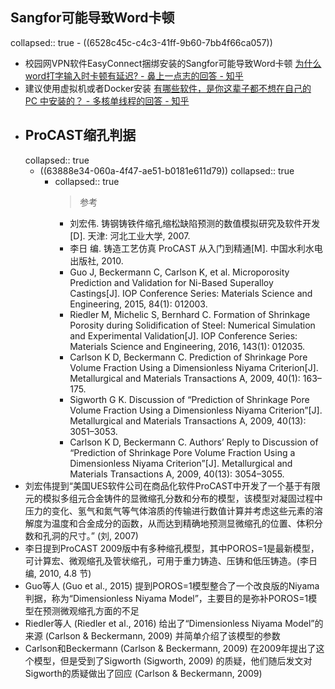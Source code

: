## Sangfor可能导致Word卡顿
collapsed:: true
	- ((6528c45c-c4c3-41ff-9b60-7bb4f66ca057))
- 校园网VPN软件EasyConnect捆绑安装的Sangfor可能导致Word卡顿 [为什么word打字输入时卡顿有延迟? - 鼻上一点志的回答 - 知乎](https://www.zhihu.com/question/433858568/answer/3142671606)
- 建议使用虚拟机或者Docker安装 [有哪些软件，是你这辈子都不想在自己的 PC 中安装的？ - 多核单线程的回答 - 知乎](https://www.zhihu.com/question/397608193/answer/2985757744)
- ## ProCAST缩孔判据
  collapsed:: true
	- ((63888e34-060a-4f47-ae51-b0181e611d79))
	  collapsed:: true
		- collapsed:: true
		  >参考
			- 刘宏伟. 铸钢铸铁件缩孔缩松缺陷预测的数值模拟研究及软件开发[D]. 天津: 河北工业大学, 2007.
			- 李日 编. 铸造工艺仿真 ProCAST 从入门到精通[M]. 中国水利水电出版社, 2010.
			- Guo J, Beckermann C, Carlson K, et al. Microporosity Prediction and Validation for Ni-Based Superalloy Castings[J]. IOP Conference Series: Materials Science and Engineering, 2015, 84(1): 012003.
			- Riedler M, Michelic S, Bernhard C. Formation of Shrinkage Porosity during Solidification of Steel: Numerical Simulation and Experimental Validation[J]. IOP Conference Series: Materials Science and Engineering, 2016, 143(1): 012035.
			- Carlson K D, Beckermann C. Prediction of Shrinkage Pore Volume Fraction Using a Dimensionless Niyama Criterion[J]. Metallurgical and Materials Transactions A, 2009, 40(1): 163–175.
			- Sigworth G K. Discussion of “Prediction of Shrinkage Pore Volume Fraction Using a Dimensionless Niyama Criterion”[J]. Metallurgical and Materials Transactions A, 2009, 40(13): 3051–3053.
			- Carlson K D, Beckermann C. Authors’ Reply to Discussion of “Prediction of Shrinkage Pore Volume Fraction Using a Dimensionless Niyama Criterion”[J]. Metallurgical and Materials Transactions A, 2009, 40(13): 3054–3055.
- 刘宏伟提到“美国UES软件公司在商品化软件ProCAST中开发了一个基于有限元的模拟多组元合金铸件的显微缩孔分数和分布的模型，该模型对凝固过程中压力的变化、氢气和氮气等气体溶质的传输进行数值计算并考虑这些元素的溶解度为温度和合金成分的函数，从而达到精确地预测显微缩孔的位置、体积分数和孔洞的尺寸。” (刘, 2007)
- 李日提到ProCAST 2009版中有多种缩孔模型，其中POROS=1是最新模型，可计算宏、微观缩孔及管状缩孔，可用于重力铸造、压铸和低压铸造。(李日 编, 2010, 4.8 节)
- Guo等人 (Guo et al., 2015) 提到POROS=1模型整合了一个改良版的Niyama判据，称为“Dimensionless Niyama Model”，主要目的是弥补POROS=1模型在预测微观缩孔方面的不足
- Riedler等人 (Riedler et al., 2016) 给出了“Dimensionless Niyama Model”的来源 (Carlson & Beckermann, 2009) 并简单介绍了该模型的参数
- Carlson和Beckermann (Carlson & Beckermann, 2009) 在2009年提出了这个模型，但是受到了Sigworth (Sigworth, 2009) 的质疑，他们随后发文对Sigworth的质疑做出了回应 (Carlson & Beckermann, 2009)